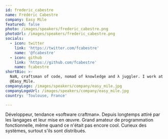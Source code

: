 ```yaml
---
id: frederic_cabestre
name: Frédéric Cabestre
company: Easy Mile
featured: false
photo: /images/speakers/frederic_cabestre.png
photoUrl: /images/speakers/frederic_cabestre.png
socials:
  - icon: twitter
    link: 'https://twitter.com/fcabestre'
    name: '@fcabestre'
  - icon: github
    link: 'https://github.com/fcabestre'
    name: fcabestre
shortBio: >-
  NaN, craftsman of code, nomad of knowledge and λ juggler. I work at
  @Easy_Mile.
companyLogo: /images/speakers/company/easy_mile.jpg
companyLogoUrl: /images/speakers/company/easy_mile.jpg
country: 'Toulouse, France'

---
```


Développeur, tendance «software craftman». Depuis longtemps attiré par les langages et leur mise en œuvre. Grand amateur de programmation fonctionnelle, même quand ce n'était pas encore cool. Curieux des systèmes, surtout s'ils sont distribués.
